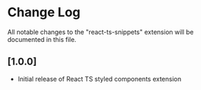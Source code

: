 # Change Log

All notable changes to the "react-ts-snippets" extension will be documented in this file.

## [1.0.0]

- Initial release of React TS styled components extension
